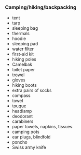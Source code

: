 ### Camping/hiking/backpacking
- tent
- tarp
- sleeping bag
- thermals
- hoodie
- sleeping pad
- water filter
- first-aid kit
- hiking poles
- Camelbak
- toilet paper
- trowel
- gloves
- hiking boots
- extra pairs of socks
- compass
- towel
- touque
- headlamp
- deodorant
- carabiners
- paper towels, napkins, tissues
- camping pots
- ear plugs, blindfold
- poncho
- Swiss army knife
